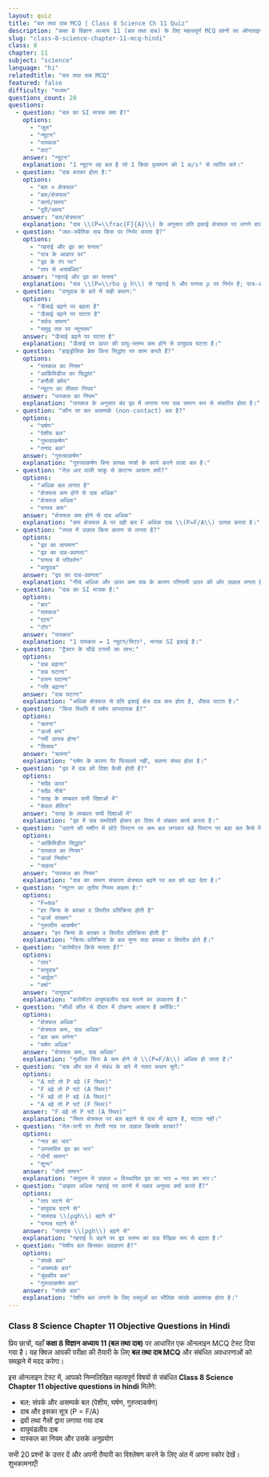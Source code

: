 ```yaml
---
layout: quiz
title: "बल तथा दाब MCQ | Class 8 Science Ch 11 Quiz"
description: "कक्षा 8 विज्ञान अध्याय 11 (बल तथा दाब) के लिए महत्वपूर्ण MCQ प्रश्नों का ऑनलाइन टेस्ट।"
slug: "class-8-science-chapter-11-mcq-hindi"
class: 8
chapter: 11
subject: "science"
language: "hi"
relatedtitle: "बल तथा दाब MCQ"
featured: false
difficulty: "मध्यम"
questions_count: 20
questions:
  - question: "बल का SI मात्रक क्या है?"
    options:
      - "जूल"
      - "न्यूटन"
      - "पास्कल"
      - "वाट"
    answer: "न्यूटन"
    explanation: "1 न्यूटन वह बल है जो 1 किग्रा द्रव्यमान को 1 m/s² से त्वरित करे।"
  - question: "दाब बराबर होता है:"
    options:
      - "बल × क्षेत्रफल"
      - "बल/क्षेत्रफल"
      - "कार्य/समय"
      - "दूरी/समय"
    answer: "बल/क्षेत्रफल"
    explanation: "दाब \\(P=\\frac{F}{A}\\) के अनुसार प्रति इकाई क्षेत्रफल पर लगने वाले बल को दर्शाता है।"
  - question: "जल-स्थैतिक दाब किस पर निर्भर करता है?"
    options:
      - "गहराई और द्रव का घनत्व"
      - "पात्र के आकार पर"
      - "द्रव के रंग पर"
      - "ताप से असंबंधित"
    answer: "गहराई और द्रव का घनत्व"
    explanation: "दाब \\(P=\\rho g h\\) से गहराई h और घनत्व ρ पर निर्भर है; पात्र-आकार पर नहीं।"
  - question: "वायुदाब के बारे में सही कथन:"
    options:
      - "ऊँचाई बढ़ने पर बढ़ता है"
      - "ऊँचाई बढ़ने पर घटता है"
      - "सर्वत्र समान"
      - "समुद्र तल पर न्यूनतम"
    answer: "ऊँचाई बढ़ने पर घटता है"
    explanation: "ऊँचाई पर ऊपर की वायु-स्तम्भ कम होने से वायुदाब घटता है।"
  - question: "हाइड्रोलिक ब्रेक किस सिद्धांत पर काम करते हैं?"
    options:
      - "पास्कल का नियम"
      - "आर्किमिडीज का सिद्धांत"
      - "बर्नौली प्रमेय"
      - "न्यूटन का तीसरा नियम"
    answer: "पास्कल का नियम"
    explanation: "पास्कल के अनुसार बंद द्रव में लगाया गया दाब समान रूप से संचारित होता है।"
  - question: "कौन सा बल असम्पर्क (non-contact) बल है?"
    options:
      - "घर्षण"
      - "पेशीय बल"
      - "गुरुत्वाकर्षण"
      - "तनाव बल"
    answer: "गुरुत्वाकर्षण"
    explanation: "गुरुत्वाकर्षण बिना प्रत्यक्ष स्पर्श के कार्य करने वाला बल है।"
  - question: "तेज़ धार वाली चाकू से काटना आसान क्यों?"
    options:
      - "अधिक बल लगता है"
      - "क्षेत्रफल कम होने से दाब अधिक"
      - "क्षेत्रफल अधिक"
      - "घनत्व कम"
    answer: "क्षेत्रफल कम होने से दाब अधिक"
    explanation: "कम क्षेत्रफल A पर वही बल F अधिक दाब \\(P=F/A\\) उत्पन्न करता है।"
  - question: "तरल में उछाल किस कारण से लगता है?"
    options:
      - "द्रव का तापमान"
      - "द्रव का दाब-प्रवणता"
      - "घनत्व में परिवर्तन"
      - "वायुदाब"
    answer: "द्रव का दाब-प्रवणता"
    explanation: "नीचे अधिक और ऊपर कम दाब के कारण परिणामी ऊपर की ओर उछाल लगता है।"
  - question: "दाब का SI मात्रक है:"
    options:
      - "बार"
      - "पास्कल"
      - "एटम"
      - "टोर"
    answer: "पास्कल"
    explanation: "1 पास्कल = 1 न्यूटन/मिटर², मानक SI इकाई है।"
  - question: "ट्रैक्टर के चौड़े टायरों का लाभ:"
    options:
      - "दाब बढ़ाना"
      - "दाब घटाना"
      - "वजन घटाना"
      - "गति बढ़ाना"
    answer: "दाब घटाना"
    explanation: "अधिक क्षेत्रफल से प्रति इकाई क्षेत्र दाब कम होता है, धँसाव घटता है।"
  - question: "किस स्थिति में घर्षण लाभदायक है?"
    options:
      - "चलना"
      - "ऊर्जा क्षय"
      - "गर्मी उत्पन्न होना"
      - "घिसाव"
    answer: "चलना"
    explanation: "घर्षण के कारण पैर फिसलते नहीं, चलना संभव होता है।"
  - question: "द्रव में दाब की दिशा कैसी होती है?"
    options:
      - "सदैव ऊपर"
      - "सदैव नीचे"
      - "सतह के लम्बवत सभी दिशाओं में"
      - "केवल क्षैतिज"
    answer: "सतह के लम्बवत सभी दिशाओं में"
    explanation: "द्रव में दाब समदिशी होकर हर दिशा में लंबवत कार्य करता है।"
  - question: "उठाने की मशीन में छोटे पिस्टन पर कम बल लगाकर बड़े पिस्टन पर बड़ा बल कैसे मिलता है?"
    options:
      - "आर्किमिडीज सिद्धांत"
      - "पास्कल का नियम"
      - "ऊर्जा निर्माण"
      - "जड़त्व"
    answer: "पास्कल का नियम"
    explanation: "दाब का समान संचारण क्षेत्रफल बढ़ने पर बल को बढ़ा देता है।"
  - question: "न्यूटन का तृतीय नियम कहता है:"
    options:
      - "F=ma"
      - "हर क्रिया के बराबर व विपरीत प्रतिक्रिया होती है"
      - "ऊर्जा संरक्षण"
      - "गुरुत्वीय आकर्षण"
    answer: "हर क्रिया के बराबर व विपरीत प्रतिक्रिया होती है"
    explanation: "क्रिया-प्रतिक्रिया के बल युग्म सदा बराबर व विपरीत होते हैं।"
  - question: "बारोमीटर किसे मापता है?"
    options:
      - "ताप"
      - "वायुदाब"
      - "आर्द्रता"
      - "वर्षा"
    answer: "वायुदाब"
    explanation: "बारोमीटर वायुमंडलीय दाब मापने का उपकरण है।"
  - question: "सीधी कील से दीवार में ठोकना आसान है क्योंकि:"
    options:
      - "क्षेत्रफल अधिक"
      - "क्षेत्रफल कम, दाब अधिक"
      - "बल कम लगेगा"
      - "घर्षण अधिक"
    answer: "क्षेत्रफल कम, दाब अधिक"
    explanation: "नुकीला सिरा A कम होने से \\(P=F/A\\) अधिक हो जाता है।"
  - question: "दाब और बल में संबंध के बारे में गलत कथन चुनें:"
    options:
      - "A घटे तो P बढ़े (F स्थिर)"
      - "F बढ़े तो P घटे (A स्थिर)"
      - "F बढ़े तो P बढ़े (A स्थिर)"
      - "A बढ़े तो P घटे (F स्थिर)"
    answer: "F बढ़े तो P घटे (A स्थिर)"
    explanation: "स्थिर क्षेत्रफल पर बल बढ़ाने से दाब भी बढ़ता है, घटता नहीं।"
  - question: "तेल-पानी पर तैरती नाव पर उछाल किसके बराबर?"
    options:
      - "नाव का भार"
      - "उत्प्लावित द्रव का भार"
      - "दोनों समान"
      - "शून्य"
    answer: "दोनों समान"
    explanation: "संतुलन में उछाल = विस्थापित द्रव का भार = नाव का भार।"
  - question: "डाइवर अधिक गहराई पर कानों में दबाव अनुभव क्यों करते हैं?"
    options:
      - "ताप घटने से"
      - "वायुदाब घटने से"
      - "जलदाब \\(ρgh\\) बढ़ने से"
      - "घनत्व घटने से"
    answer: "जलदाब \\(ρgh\\) बढ़ने से"
    explanation: "गहराई h बढ़ने पर द्रव स्तम्भ का दाब रैखिक रूप से बढ़ता है।"
  - question: "पेशीय बल किसका उदाहरण है?"
    options:
      - "संपर्क बल"
      - "असम्पर्क बल"
      - "चुंबकीय बल"
      - "गुरुत्वाकर्षण बल"
    answer: "संपर्क बल"
    explanation: "पेशीय बल लगाने के लिए वस्तुओं का भौतिक संपर्क आवश्यक होता है।"
---
```


### Class 8 Science Chapter 11 Objective Questions in Hindi

प्रिय छात्रों, यहाँ **कक्षा 8 विज्ञान अध्याय 11 (बल तथा दाब)** पर आधारित एक ऑनलाइन MCQ टेस्ट दिया गया है। यह क्विज़ आपकी परीक्षा की तैयारी के लिए **बल तथा दाब MCQ** और संबंधित अवधारणाओं को समझने में मदद करेगा।

इस ऑनलाइन टेस्ट में, आपको निम्नलिखित महत्वपूर्ण विषयों से संबंधित **Class 8 Science Chapter 11 objective questions in hindi** मिलेंगे:
- बल: संपर्क और असम्पर्क बल (पेशीय, घर्षण, गुरुत्वाकर्षण)
- दाब और इसका सूत्र (P = F/A)
- द्रवों तथा गैसों द्वारा लगाया गया दाब
- वायुमंडलीय दाब
- पास्कल का नियम और उसके अनुप्रयोग

सभी 20 प्रश्नों के उत्तर दें और अपनी तैयारी का विश्लेषण करने के लिए अंत में अपना स्कोर देखें। शुभकामनाएँ!
